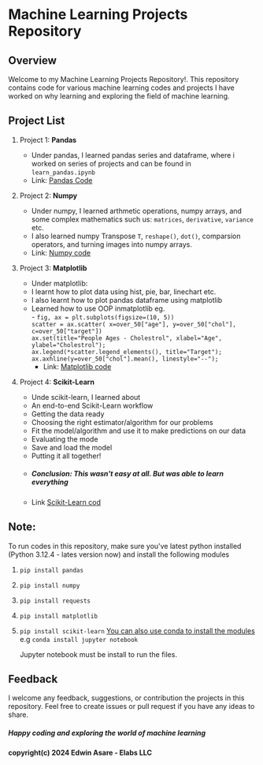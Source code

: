 # Machine Learning Projects Repository

## Overview
Welcome to my Machine Learning Projects Repository!. This repository contains code for various machine learning codes and projects I have worked on why learning and exploring the field of machine learning.

## Project List
1. Project 1: **Pandas**
    - Under pandas, I learned pandas series and dataframe, where i worked on series of projects and can be found in `learn_pandas.ipynb`
    - Link: [Pandas Code](https://github.com/Elabs-llc/Machine-Learning/blob/main/learn_pandas.ipynb)

2. Project 2: **Numpy**
    - Under numpy, I learned arthmetic operations, numpy arrays, and some complex mathematics such us: `matrices`, `derivative`, `variance` etc.
    - I also learned numpy Transpose `T`, `reshape()`, `dot()`, comparsion operators, and turning images into numpy arrays.
    - Link: [Numpy code](https://github.com/Elabs-llc/Machine-Learning/blob/main/learn_numpy.ipynb)

3. Project 3: **Matplotlib**
   - Under matplotlib:
   - I learnt how to plot data using hist, pie, bar, linechart etc.
   - I also learnt how to plot pandas dataframe using matplotlib
   - Learned how to use OOP inmatplotlib eg. <br>
         -
           `fig, ax = plt.subplots(figsize=(10, 5))`<br>
           `scatter = ax.scatter(
             x=over_50["age"],
             y=over_50["chol"],
             c=over_50["target"])`<br>
            `ax.set(title="People Ages - Cholestrol", xlabel="Age", ylabel="Cholestrol");`<br>
            `ax.legend(*scatter.legend_elements(), title="Target");`<br>
            `ax.axhline(y=over_50["chol"].mean(), linestyle="--");`
     - Link: [Matplotlib code](https://github.com/Elabs-llc/Machine-Learning/blob/main/learn_matplotlib.ipynb)
      
5. Project 4: **Scikit-Learn**
   - Unde scikit-learn, I learned about
   - An end-to-end Scikit-Learn workflow
   - Getting the data ready
   - Choosing the right estimator/algorithm for our problems
   -  Fit the model/algorithm and use it to make predictions on our data
   -  Evaluating the mode
   -  Save and load the model
   -  Putting it all together!
   -  ##### Conclusion: This wasn't easy at all. But was able to learn everything
   -  Link [Scikit-Learn cod](https://github.com/Elabs-llc/Machine-Learning/blob/main/learn_sklearn.ipynb)
   
## Note:
To run codes in this repository, make sure you've latest python installed (Python 3.12.4 - lates version now)
and install the following modules
1. `pip install pandas`
2. `pip install numpy`
3. `pip install requests`
4. `pip install matplotlib`
5. `pip install scikit-learn`
   <u>You can also use conda to install the modules</u>
   e.g
   `conda install jupyter notebook`

   Jupyter notebook must be install to run the files.
   

## Feedback
I welcome any feedback, suggestions, or contribution the projects in this repository. Feel free to create issues or pull request if you have any ideas to share.

##### Happy coding and exploring the world of machine learning


#### copyright(c) 2024 Edwin Asare - Elabs LLC
